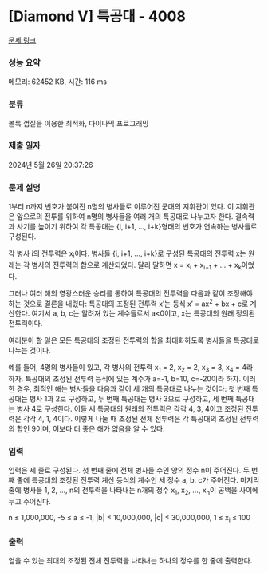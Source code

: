 # [Diamond V] 특공대 - 4008 

[문제 링크](https://www.acmicpc.net/problem/4008) 

### 성능 요약

메모리: 62452 KB, 시간: 116 ms

### 분류

볼록 껍질을 이용한 최적화, 다이나믹 프로그래밍

### 제출 일자

2024년 5월 26일 20:37:26

### 문제 설명

<p>1부터 n까지 번호가 붙여진 n명의 병사들로 이루어진 군대의 지휘관이 있다. 이 지휘관은 앞으로의 전투를 위하여 n명의 병사들을 여러 개의 특공대로 나누고자 한다. 결속력과 사기를 높이기 위하여 각 특공대는 {i, i+1, ..., i+k}형태의 번호가 연속하는 병사들로 구성된다. </p>

<p>각 병사 i의 전투력은 x<sub>i</sub>이다. 병사들 {i, i+1, ..., i+k}로 구성된 특공대의 전투력 x는 원래는 각 병사의 전투력의 합으로 계산되었다. 달리 말하면 x = x<sub>i</sub> + x<sub>i+1</sub> + ... + x<sub>k</sub>이었다.</p>

<p>그러나 여러 해의 영광스러운 승리를 통하여 특공대의 전투력을 다음과 같이 조정해야 하는 것으로 결론을 내렸다: 특공대의 조정된 전투력 x′는 등식 x′ = ax<sup>2</sup> + bx + c로 계산한다. 여기서 a, b, c는 알려져 있는 계수들로서 a<0이고, x는 특공대의 원래 정의된 전투력이다.</p>

<p>여러분이 할 일은 모든 특공대의 조정된 전투력의 합을 최대화하도록 병사들을 특공대로 나누는 것이다.</p>

<p>예를 들어, 4명의 병사들이 있고, 각 병사의 전투력 x<sub>1</sub> = 2, x<sub>2</sub> = 2, x<sub>3</sub> = 3, x<sub>4</sub> = 4라 하자. 특공대의 조정된 전투력 등식에 있는 계수가 a=-1, b=10, c=-20이라 하자. 이러한 경우, 최적인 해는 병사들을 다음과 같이 세 개의 특공대로 나누는 것이다: 첫 번째 특공대는 병사 1과 2로 구성하고, 두 번째 특공대는 병사 3으로 구성하고, 세 번째 특공대는 병사 4로 구성한다. 이들 세 특공대의 원래의 전투력은 각각 4, 3, 4이고 조정된 전투력은 각각 4, 1, 4이다. 이렇게 나눌 때 조정된 전체 전투력은 각 특공대의 조정된 전투력의 합인 9이며, 이보다 더 좋은 해가 없음을 알 수 있다.</p>

### 입력 

 <p>입력은 세 줄로 구성된다. 첫 번째 줄에 전체 병사들 수인 양의 정수 n이 주어진다. 두 번째 줄에 특공대의 조정된 전투력 계산 등식의 계수인 세 정수 a, b, c가 주어진다. 마지막 줄에 병사들 1, 2, ..., n의 전투력을 나타내는 n개의 정수 x<sub>1</sub>, x<sub>2</sub>, ..., x<sub>n</sub>이 공백을 사이에 두고 주어진다.</p>

<p>n ≤ 1,000,000, -5 ≤ a ≤ -1, |b| ≤ 10,000,000, |c| ≤ 30,000,000, 1 ≤ x<sub>i</sub> ≤ 100</p>

### 출력 

 <p>얻을 수 있는 최대의 조정된 전체 전투력을 나타내는 하나의 정수를 한 줄에 출력한다. </p>

